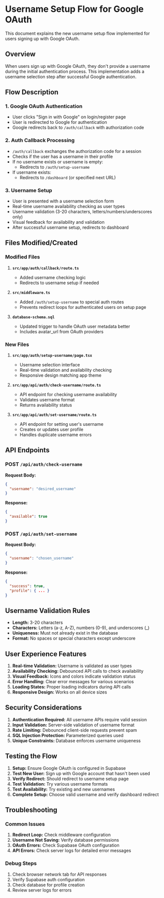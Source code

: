 # Username Setup Flow for Google OAuth

This document explains the new username setup flow implemented for users signing up with Google OAuth.

## Overview

When users sign up with Google OAuth, they don't provide a username during the initial authentication process. This implementation adds a username selection step after successful Google authentication.

## Flow Description

### 1. Google OAuth Authentication
- User clicks "Sign in with Google" on login/register page
- User is redirected to Google for authentication
- Google redirects back to `/auth/callback` with authorization code

### 2. Auth Callback Processing
- `/auth/callback` exchanges the authorization code for a session
- Checks if the user has a username in their profile
- If no username exists or username is empty:
  - Redirects to `/auth/setup-username`
- If username exists:
  - Redirects to `/dashboard` (or specified next URL)

### 3. Username Setup
- User is presented with a username selection form
- Real-time username availability checking as user types
- Username validation (3-20 characters, letters/numbers/underscores only)
- Visual feedback for availability and validation
- After successful username setup, redirects to dashboard

## Files Modified/Created

### Modified Files
1. **`src/app/auth/callback/route.ts`**
   - Added username checking logic
   - Redirects to username setup if needed

2. **`src/middleware.ts`**
   - Added `/auth/setup-username` to special auth routes
   - Prevents redirect loops for authenticated users on setup page

3. **`database-schema.sql`**
   - Updated trigger to handle OAuth user metadata better
   - Includes avatar_url from OAuth providers

### New Files
1. **`src/app/auth/setup-username/page.tsx`**
   - Username selection interface
   - Real-time validation and availability checking
   - Responsive design matching app theme

2. **`src/app/api/auth/check-username/route.ts`**
   - API endpoint for checking username availability
   - Validates username format
   - Returns availability status

3. **`src/app/api/auth/set-username/route.ts`**
   - API endpoint for setting user's username
   - Creates or updates user profile
   - Handles duplicate username errors

## API Endpoints

### POST `/api/auth/check-username`
**Request Body:**
```json
{
  "username": "desired_username"
}
```

**Response:**
```json
{
  "available": true
}
```

### POST `/api/auth/set-username`
**Request Body:**
```json
{
  "username": "chosen_username"
}
```

**Response:**
```json
{
  "success": true,
  "profile": { ... }
}
```

## Username Validation Rules

- **Length:** 3-20 characters
- **Characters:** Letters (a-z, A-Z), numbers (0-9), and underscores (_)
- **Uniqueness:** Must not already exist in the database
- **Format:** No spaces or special characters except underscore

## User Experience Features

1. **Real-time Validation:** Username is validated as user types
2. **Availability Checking:** Debounced API calls to check availability
3. **Visual Feedback:** Icons and colors indicate validation status
4. **Error Handling:** Clear error messages for various scenarios
5. **Loading States:** Proper loading indicators during API calls
6. **Responsive Design:** Works on all device sizes

## Security Considerations

1. **Authentication Required:** All username APIs require valid session
2. **Input Validation:** Server-side validation of username format
3. **Rate Limiting:** Debounced client-side requests prevent spam
4. **SQL Injection Protection:** Parameterized queries used
5. **Unique Constraints:** Database enforces username uniqueness

## Testing the Flow

1. **Setup:** Ensure Google OAuth is configured in Supabase
2. **Test New User:** Sign up with Google account that hasn't been used
3. **Verify Redirect:** Should redirect to username setup page
4. **Test Validation:** Try various username formats
5. **Test Availability:** Try existing and new usernames
6. **Complete Setup:** Choose valid username and verify dashboard redirect

## Troubleshooting

### Common Issues
1. **Redirect Loop:** Check middleware configuration
2. **Username Not Saving:** Verify database permissions
3. **OAuth Errors:** Check Supabase OAuth configuration
4. **API Errors:** Check server logs for detailed error messages

### Debug Steps
1. Check browser network tab for API responses
2. Verify Supabase auth configuration
3. Check database for profile creation
4. Review server logs for errors
